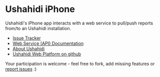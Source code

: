 # Ushahidi iPhone

Ushahidi's iPhone app interacts with a web service to pull/push reports from/to an Ushahidi installation.

* [Issue Tracker](http://dev.ushahidi.com/projects/roadmap/Ushahidi_iPhone)
* [Web Service (API) Documentation](http://wiki.ushahidi.com/doku.php?id=ushahidi_api)
* [About Ushahidi](http://www.ushahidi.com)
* [Ushahidi Web Platform on github](http://github.com/ushahidi/Ushahidi_Web)

Your participation is welcome - feel free to fork, add missing features or [report issues](http://dev.ushahidi.com/projects/roadmap/Ushahidi_iPhone) :)